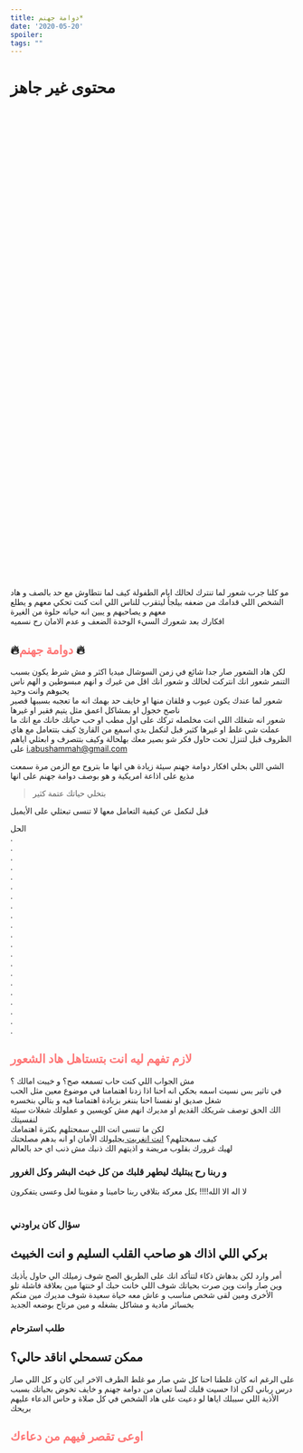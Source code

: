 ```yaml
---
title: دوامة جهنم*
date: '2020-05-20'
spoiler: 
tags: ""
---
```


# محتوى غير جاهز

<br>
<br>
<br>
<br>
<br>
<br>
<br>
<br>
<br>
<br>
<br>
<br>
<br>
<br>
<br>
<br>
<br>
<br>
<br>
<br>
<br>
<br>
<br>
<br>
<br>
<br>
<br>
<br>
<br>
<br>
<br>
<br>
<br>
<br>
<br>
<br>
<br>
<br>
<br>
<br>
<br>
<br>
<br>
<br>
<br>
<br>
<br>
<br>
<br>


 مو كلنا جرب شعور لما تنترك لحالك ايام الطفولة كيف لما نتطاوش مع حد بالصف و هاد الشخص اللي قدامك من ضعفه بيلجأ ليتقرب للناس اللي انت كنت تحكي معهم و يطلع معهم و يصاحبهم و يبين انه حياته حلوة من الغيرة<br>
افكارك بعد شعورك السيء الوحدة الضعف و عدم الامان رح نسميه<br>
## 🔥<span style="color: rgba(255, 50, 50, 0.65)">دوامة جهنم</span> 🔥<br>

لكن هاد الشعور صار جدا شائع في زمن السوشال ميديا اكثر و مش شرط يكون بسبب التنمر شعور انك انتركت لحالك و شعور انك اقل من غيرك و انهم مبسوطين و الهم ناس يحبوهم وانت وحيد<br>
شعور لما عندك يكون  عيوب و قلقان منها او خايف حد بهمك انه ما تعجبه بسببها قصير ناصح خجول او بمشاكل اعمق مثل يتيم فقير او غيرها<br>
شعور انه شغلك اللي انت مخلصله تركك على اول مطب او حب حياتك خانك مع انك ما عملت شي غلط او غيرها كثير
قبل لنكمل بدي اسمع من القارئ كيف بتتعامل مع هاي الظروف قبل لتنزل تحت حاول فكر شو بصير معك بهلحالة وكيف بتتصرف و ابعثلي اياهم على 
i.abushammah@gmail.com

الشي اللي بخلي افكار دوامة جهنم سيئة زيادة هي انها ما بتروح مع الزمن 
مرة سمعت مذيع على اذاعة امريكية و هو بوصف دوامة جهنم على انها 
> بتخلي حياتك عتمة كثير<br>

قبل لنكمل عن كيفية التعامل معها لا تنسى تبعثلي على الأيميل 

 الحل <br>
. <br>
. <br>
.<br>
. <br>
. <br>
. <br>
.<br>
. <br>
. <br>
. <br>
.<br>
. <br>
. <br>
. <br>
.<br>
. <br>
. <br>
. <br>
.<br>
. <br>
.
## <span style="color: rgba(255, 50, 50, 0.65)">لازم تفهم ليه انت بتستاهل هاد الشعور</span><br>
مش الجواب اللي كنت حاب تسمعه صح؟ و خيبت امالك ؟<br>
في تاثير بس نسيت اسمه بحكي انه احنا اذا زدنا اهتمامنا في موضوع معين مثل الحب شغل صديق او نفسنا 
احنا بننغر بزيادة اهتمامنا فيه و بتالي بنخسره<br>
الك الحق توصف شريكك القديم او مديرك انهم مش كويسين و عملولك شغلات سيئة لنفسيتك <br>
لكن ما تنسى انت اللي سمحتلهم بكثرة اهتمامك <br>
كيف سمحتلهم؟
<a href="/Not-Special/">انت انغريت </a>
 بجلبولك الأمان او انه بدهم مصلحتك<br>
 لهيك غرورك بقلوب مريضة و اذيتهم الك ذنبك مش ذنب اي حد بالعالم<br>

###  و ربنا رح يبتليك ليطهر قلبك من كل خبث البشر وكل الغرور
لا اله الا الله!!!! بكل معركة بتلاقي ربنا حامينا و مقوينا لعل وعسى يتفكرون<br><br>

### سؤال كان يراودني 
## بركي اللي اذاك هو صاحب القلب السليم و انت الخبيث

أمر وارد لكن بدهاش ذكاء لتتأكد انك على الطريق الصح
شوف زميلك الي حاول يأذيك وين صار وانت وين صرت بحياتك
شوف اللي خانت حبك او خنتها مين بعلاقة فاشلة تلو الأخرى ومين لقى شخص مناسب و عاش معه حياة سعيدة
شوف مديرك مين منكم بخسائر مادية و مشاكل بشغله و مين مرتاح بوضعه الجديد<br>


### طلب استرحام 
## ممكن تسمحلي اناقد حالي؟
على الرغم انه كان غلطنا احنا كل شي صار مو غلط الطرف الاخر اين كان و كل اللي صار درس رباني
لكن اذا حسيت قلبك لسا تعبان من دوامة جهنم و خايف تخوض بحياتك بسبب الأذية اللي سببلك اياها لو دعيت على هاد الشخص في كل صلاة و حاس الدعاء عليهم بريحك <br>
## <span style="color: rgba(255, 50, 50, 0.65)">اوعى تقصر فيهم من دعاءك</span><br>